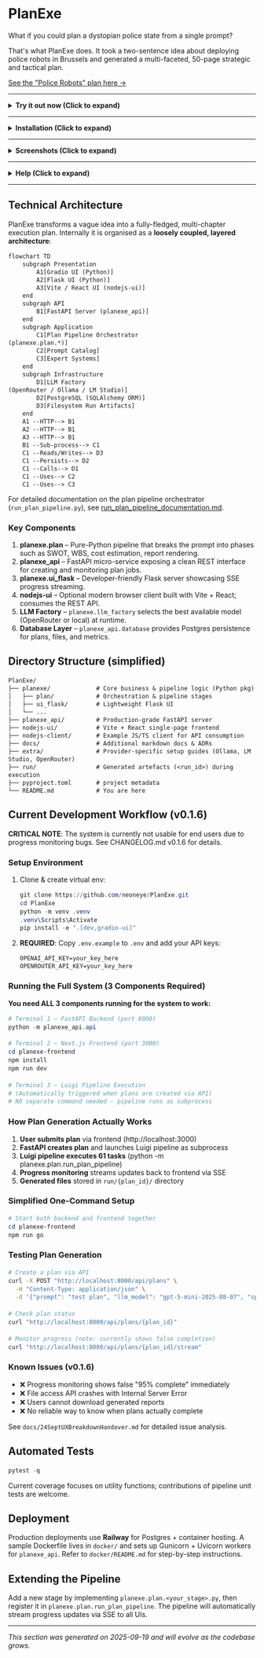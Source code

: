 <!--
 * Author: Cascade
 * Date: 2025-09-19
 * PURPOSE: Comprehensive technical documentation for PlanExe. Provides architecture overview, setup instructions, development guidelines, and project structure.
 * SRP and DRY check: Pass - This file solely documents the project and avoids duplicating code logic.
-->

# PlanExe

What if you could plan a dystopian police state from a single prompt?

That's what PlanExe does. It took a two-sentence idea about deploying police robots in Brussels and generated a multi-faceted, 50-page strategic and tactical plan.

[See the "Police Robots" plan here →](https://neoneye.github.io/PlanExe-web/20250824_police_robots_report.html)

---

<details>
<summary><strong> Try it out now (Click to expand)</strong></summary>
<br>

If you are not a developer. You can generate 1 plan for free, beyond that it cost money.

[Try it here →](https://app.mach-ai.com/planexe_early_access)

</details>

---

<details>
<summary><strong> Installation (Click to expand)</strong></summary>

<br>

**Prerequisite:** You are a python developer with machine learning experience.

# Installation

Typical python installation procedure:

```bash
git clone https://github.com/neoneye/PlanExe.git
cd PlanExe
python3 -m venv venv
source venv/bin/activate
(venv) pip install '.[gradio-ui]'
```

# Configuration

**Config A:** Run a model in the cloud using a paid provider. Follow the instructions in [OpenRouter](extra/openrouter.md).

**Config B:** Run models locally on a high-end computer. Follow the instructions for either [Ollama](extra/ollama.md) or [LM Studio](extra/lm_studio.md).

Recommendation: I recommend **Config A** as it offers the most straightforward path to getting PlanExe working reliably.

# Usage

PlanExe comes with a Gradio-based web interface. To start the local web server:

```bash
(venv) python -m planexe.plan.app_text2plan
```

This command launches a server at http://localhost:7860. Open that link in your browser, type a vague idea or description, and PlanExe will produce a detailed plan.

To stop the server at any time, press `Ctrl+C` in your terminal.

</details>

---

<details>
<summary><strong> Screenshots (Click to expand)</strong></summary>

<br>

You input a vague description of what you want and PlanExe outputs a plan. [See generated plans here](https://neoneye.github.io/PlanExe-web/use-cases/).

![Video of PlanExe](/extra/planexe-humanoid-factory.gif?raw=true "Video of PlanExe")

[YouTube video: Using PlanExe to plan a lunar base](https://www.youtube.com/watch?v=7AM2F1C4CGI)

![Screenshot of PlanExe](/extra/planexe-humanoid-factory.jpg?raw=true "Screenshot of PlanExe")

</details>

---

<details>
<summary><strong> Help (Click to expand)</strong></summary>

<br>

For help or feedback.

Join the [PlanExe Discord](https://neoneye.github.io/PlanExe-web/discord).

</details>

---

## Technical Architecture

PlanExe transforms a vague idea into a fully-fledged, multi-chapter execution plan. Internally it is organised as a **loosely coupled, layered architecture**:

```mermaid
flowchart TD
    subgraph Presentation
        A1[Gradio UI (Python)]
        A2[Flask UI (Python)]
        A3[Vite / React UI (nodejs-ui)]
    end
    subgraph API
        B1[FastAPI Server (planexe_api)]
    end
    subgraph Application
        C1[Plan Pipeline Orchestrator
(planexe.plan.*)]
        C2[Prompt Catalog]
        C3[Expert Systems]
    end
    subgraph Infrastructure
        D1[LLM Factory
(OpenRouter / Ollama / LM Studio)]
        D2[PostgreSQL (SQLAlchemy ORM)]
        D3[Filesystem Run Artifacts]
    end
    A1 --HTTP--> B1
    A2 --HTTP--> B1
    A3 --HTTP--> B1
    B1 --Sub-process--> C1
    C1 --Reads/Writes--> D3
    C1 --Persists--> D2
    C1 --Calls--> D1
    C1 --Uses--> C2
    C1 --Uses--> C3
```

For detailed documentation on the plan pipeline orchestrator (`run_plan_pipeline.py`), see [run_plan_pipeline_documentation.md](docs/run_plan_pipeline_documentation.md).

### Key Components
1. **planexe.plan** – Pure-Python pipeline that breaks the prompt into phases such as SWOT, WBS, cost estimation, report rendering.
2. **planexe_api** – FastAPI micro-service exposing a clean REST interface for creating and monitoring plan jobs.
3. **planexe.ui_flask** – Developer-friendly Flask server showcasing SSE progress streaming.
4. **nodejs-ui** – Optional modern browser client built with Vite + React; consumes the REST API.
5. **LLM Factory** – `planexe.llm_factory` selects the best available model (OpenRouter or local) at runtime.
6. **Database Layer** – `planexe_api.database` provides Postgres persistence for plans, files, and metrics.

## Directory Structure (simplified)

```text
PlanExe/
├── planexe/             # Core business & pipeline logic (Python pkg)
│   ├── plan/            # Orchestration & pipeline stages
│   ├── ui_flask/        # Lightweight Flask UI
│   └── ...
├── planexe_api/         # Production-grade FastAPI server
├── nodejs-ui/           # Vite + React single-page frontend
├── nodejs-client/       # Example JS/TS client for API consumption
├── docs/                # Additional markdown docs & ADRs
├── extra/               # Provider-specific setup guides (Ollama, LM Studio, OpenRouter)
├── run/                 # Generated artefacts (<run_id>) during execution
├── pyproject.toml       # project metadata
└── README.md            # You are here
```

## Current Development Workflow (v0.1.6)

**CRITICAL NOTE**: The system is currently not usable for end users due to progress monitoring bugs. See CHANGELOG.md v0.1.6 for details.

### Setup Environment
1. Clone & create virtual env:
   ```powershell
   git clone https://github.com/neoneye/PlanExe.git
   cd PlanExe
   python -m venv .venv
   .venv\Scripts\Activate
   pip install -e ".[dev,gradio-ui]"
   ```

2. **REQUIRED**: Copy `.env.example` to `.env` and add your API keys:
   ```
   OPENAI_API_KEY=your_key_here
   OPENROUTER_API_KEY=your_key_here
   ```

### Running the Full System (3 Components Required)

**You need ALL 3 components running for the system to work:**

```powershell
# Terminal 1 – FastAPI Backend (port 8000)
python -m planexe_api.api

# Terminal 2 – Next.js Frontend (port 3000)
cd planexe-frontend
npm install
npm run dev

# Terminal 3 – Luigi Pipeline Execution
# (Automatically triggered when plans are created via API)
# NO separate command needed - pipeline runs as subprocess
```

### How Plan Generation Actually Works

1. **User submits plan** via frontend (http://localhost:3000)
2. **FastAPI creates plan** and launches Luigi pipeline as subprocess
3. **Luigi pipeline executes 61 tasks** (python -m planexe.plan.run_plan_pipeline)
4. **Progress monitoring** streams updates back to frontend via SSE
5. **Generated files** stored in `run/{plan_id}/` directory

### Simplified One-Command Setup

```powershell
# Start both backend and frontend together
cd planexe-frontend
npm run go
```

### Testing Plan Generation

```bash
# Create a plan via API
curl -X POST "http://localhost:8000/api/plans" \
  -H "Content-Type: application/json" \
  -d '{"prompt": "test plan", "llm_model": "gpt-5-mini-2025-08-07", "speed_vs_detail": "fast_but_skip_details"}'

# Check plan status
curl "http://localhost:8000/api/plans/{plan_id}"

# Monitor progress (note: currently shows false completion)
curl "http://localhost:8000/api/plans/{plan_id}/stream"
```

### Known Issues (v0.1.6)
- ❌ Progress monitoring shows false "95% complete" immediately
- ❌ File access API crashes with Internal Server Error
- ❌ Users cannot download generated reports
- ❌ No reliable way to know when plans actually complete

See `docs/24SeptUXBreakdownHandover.md` for detailed issue analysis.

## Automated Tests

```powershell
pytest -q
```

Current coverage focuses on utility functions; contributions of pipeline unit tests are welcome.

## Deployment

Production deployments use **Railway** for Postgres + container hosting. A sample Dockerfile lives in `docker/` and sets up Gunicorn + Uvicorn workers for `planexe_api`. Refer to `docker/README.md` for step-by-step instructions.

## Extending the Pipeline

Add a new stage by implementing `planexe.plan.<your_stage>.py`, then register it in `planexe.plan.run_plan_pipeline`. The pipeline will automatically stream progress updates via SSE to all UIs.

---

*This section was generated on 2025-09-19 and will evolve as the codebase grows.*
